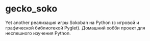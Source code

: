 # gecko_soko
Yet another реализация игры Sokoban на Python (с игровой и графической библиотекой Pyglet). Домашний хобби проект для неспешного изучения Python.
